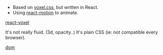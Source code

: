 - Based on [voxel.css](https://github.com/HunterLarco/voxel.css), but written in React.
- Using [react-motion](https://github.com/chenglou/react-motion) to animate.

[react-voxel](https://rawgit.com/chtefi/react-voxel/master/c50af3280d4ab298391e0a7efb582e58.gif)

It's not really fluid. (3d, opacity..)
It's plain CSS (ie: not compatible every browser).

[dom](https://rawgit.com/chtefi/react-voxel/master/dom.png)
